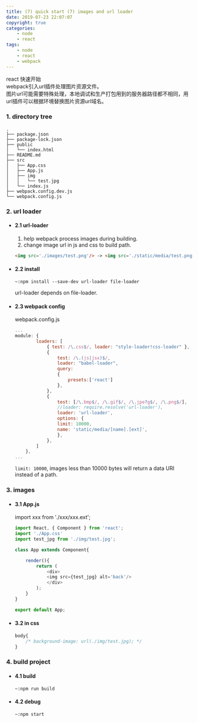 ```yaml
---
title: (7) quick start (7) images and url loader
date: 2019-07-23 22:07:07
copyright: true
categories:
    - node
    - react
tags:
    - node
    - react
    - webpack
---
```

react 快速开始    
webpack引入url插件处理图片资源文件。        
图片url可能需要特殊处理，本地调试和生产打包用到的服务器路径都不相同，用url插件可以根据环境替换图片资源url域名。

<!-- more -->

### **1. directory tree**

```
.
├── package.json
├── package-lock.json
├── public
│   └── index.html
├── README.md
├── src
│   ├── App.css
│   ├── App.js
│   ├── img
│   │   └── test.jpg
│   └── index.js
├── webpack.config.dev.js
└── webpack.config.js
```

### **2. url loader**

+ #### 2.1 url-loader

  1) help webpack process images during building.
  2) change image url in js and css to build path.
    ```html
    <img src='./images/test.png'/> -> <img src='./static/media/test.png'/>
    ```

+ #### 2.2 install

    ```
    ~:npm install --save-dev url-loader file-loader
    ```
    url-loader depends on file-loader.

+ #### 2.3 webpack config

    webpack.config.js
    ```js
    ...
    module: {
            loaders: [
                { test: /\.css$/, loader: "style-loader!css-loader" },
                { 
                    test: /\.(js|jsx)$/, 
                    loader: "babel-loader",
                    query:
                    {
                        presets:['react']
                    },
                },
                {
                    test: [/\.bmp$/, /\.gif$/, /\.jpe?g$/, /\.png$/],
                    //loader: require.resolve('url-loader'),
                    loader: 'url-loader',
                    options: {
                    limit: 10000,
                    name: 'static/media/[name].[ext]',
                    },
                },
            ]
        },
    ...
    ```
    `limit: 10000`, images less than 10000 bytes will return a data URI instead of a path.

### **3. images**

+ #### 3.1 App.js

    import xxx from './xxx/xxx.ext';
    ```js
    import React, { Component } from 'react';
    import './App.css'
    import test_jpg from './img/test.jpg';

    class App extends Component{

        render(){
            return (
                <div>
                <img src={test_jpg} alt='back'/>
                </div>
            );
        }
    }

    export default App;
    ```

+ #### 3.2 in css

    ```css
    body{
        /* background-image: url(./img/test.jpg); */
    }
    ```

### **4. build project**

+ #### 4.1 build

    `~:npm run build`

+ #### 4.2 debug

    `~:npm start`
